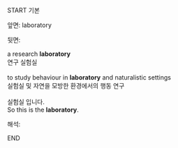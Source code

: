 START
기본

앞면:
laboratory


뒷면:
<div>a research <b>laboratory</b> </div><div>연구 실험실<br><br><div>to study behaviour in <strong>laboratory</strong> and naturalistic settings </div><div><div>실험실 및 자연을 모방한 환경에서의 행동 연구<br><br><div><div>실험실 입니다.</div></div><div><div>So this is the <strong>laboratory</strong>.</div></div></div></div></div>


해석:

END